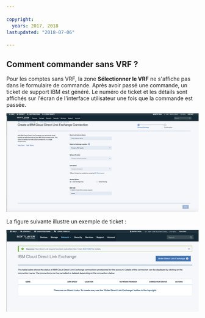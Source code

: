 ```yaml
---

copyright:
  years: 2017, 2018
lastupdated: "2018-07-06"

---
```


## Comment commander sans VRF ?

Pour les comptes sans VRF, la zone **Sélectionner le VRF** ne s'affiche pas dans le formulaire de commande. Après avoir passé une commande, un ticket de support IBM est généré. Le numéro de ticket et les détails sont affichés sur l'écran de l'interface utilisateur une fois que la commande est passée.

![Etape NV1](/images/No-VRF-Step1.png)

La figure suivante illustre un exemple de ticket :

![Ticket d'étape NV1](/images/No-VRF-Step1-ticket.png)

